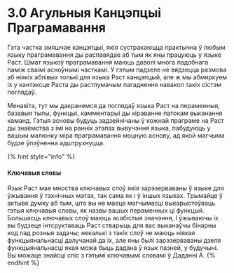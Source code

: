 # 3.0 Агульныя Канцэпцыі Праграмавання

Гэта частка змяшчае канцэпцыі, якія сустракаюцца практычна ў любым языку праграмавання ды распавядае аб тым як яны працуюць у языке Раст. Шмат языкоў праграмавання маюць даволі многа падобнага паміж сваімі асноўнымі часткамі. У гэтым падзеле не вядзецца размова аб ніякіх аблівых толькі для языка Раст канцэпцый, але ж мы абмяркуем іх у кантэксце Раста ды растлумачым пагаднення навакол такіх сістэм поглядаў.&#x20;

Менавіта, тут мы дакранемся да поглядаў языка Раст на пераменныя, базавыя тыпы, функцыі, камментарыі ды кіраванне патокам выканання каманд. Гэтыя асновы будуць задзейнічаны ў кожнай праграме на Раст ды знаёмства з імі на ранніх этапах вывучэння языка, пабудуюць у вашым малюнку міра праграмавання моцную аснову, ад якой магчыма будзе ўпэўненна адштрухнуцца.&#x20;

{% hint style="info" %}
#### Ключавыя словы

Язык Раст мае мноства ключавых слоў якія зарэзерваваны ў языке для ўжывання ў тэхнічных мэтах, так сама як і ў іншых языках. Трымайце ў актыве думку аб тым, што вы не маеце магчымасці выкарыстоўваць гэтыя ключавыя словы, як назвы вашых пераменных ці функцый. Большасць ключавых слоў маюць асабістыя значэння, І ўжываючы іх вы будзеце інтсруктаваць Раст стварыць для вас выканаўчы бінарны код пад розныя задачы; некалькі з такіх слоў не маюць ніякая функцыянальнасці далучанай да іх, але яны былі зарэзерваваны дзеля функцыянальнасці якая можа быць дадана ў язык пазней, у будучыні. Вы можаце знайсці спіс з гэтымі ключавымі словамі ў Даданні А.&#x20;
{% endhint %}

